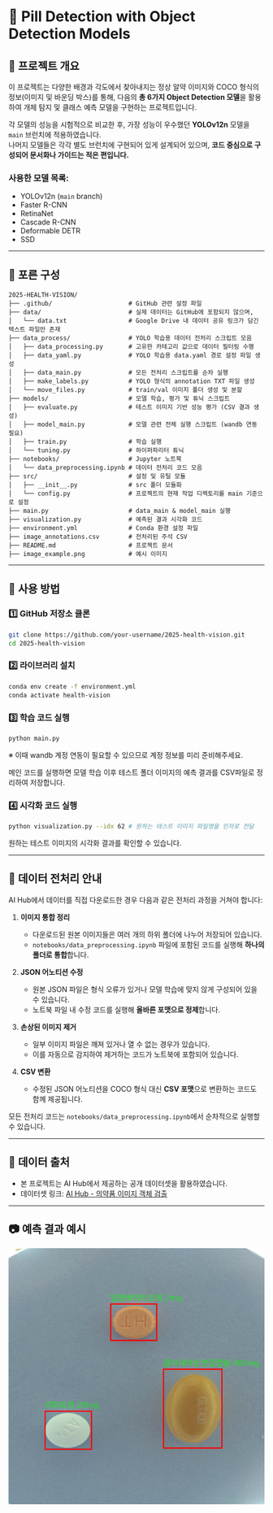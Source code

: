 # 📌 Pill Detection with Object Detection Models

## 📖 프로젝트 개요

이 프로젝트는 다양한 배경과 각도에서 찾아내지는 정상 알약 이미지와 COCO 형식의 정보(이미지 및 바운딩 박스)를 통해, 다음의 **총 6가지 Object Detection 모델**을 활용하여 개체 탐지 및 클래스 예측 모델을 구현하는 프로젝트입니다.

각 모델의 성능을 시험적으로 비교한 후, 가장 성능이 우수했던 **YOLOv12n** 모델을 `main` 브런치에 적용하였습니다.  
나머지 모델들은 각각 별도 브런치에 구현되어 있게 설계되어 있으며, **코드 중심으로 구성되어 문서화나 가이드는 적은 편입니다.**

### 사용한 모델 목록:

- YOLOv12n (`main` branch)
- Faster R-CNN
- RetinaNet
- Cascade R-CNN
- Deformable DETR
- SSD

---

## 📂 포른 구성

```
2025-HEALTH-VISION/
├── .github/                     # GitHub 관련 설정 파일
├── data/                        # 실제 데이터는 GitHub에 포함되지 않으며,
│   └── data.txt                 # Google Drive 내 데이터 공유 링크가 담긴 텍스트 파일만 존재
├── data_process/                # YOLO 학습용 데이터 전처리 스크립트 모음
│   ├── data_processing.py       # 고유한 카테고리 값으로 데이터 필터링 수행
│   ├── data_yaml.py             # YOLO 학습용 data.yaml 경로 설정 파일 생성
│   ├── data_main.py             # 모든 전처리 스크립트를 순차 실행
│   ├── make_labels.py           # YOLO 형식의 annotation TXT 파일 생성
│   └── move_files.py            # train/val 이미지 폴더 생성 및 분할
├── models/                      # 모델 학습, 평가 및 튜닉 스크립트
│   ├── evaluate.py              # 테스트 이미지 기반 성능 평가 (CSV 결과 생성)
│   ├── model_main.py            # 모델 관련 전체 실행 스크립트 (wandb 연동 필요)
│   ├── train.py                 # 학습 실행
│   └── tuning.py                # 하이퍼파리터 튜닉
├── notebooks/                   # Jupyter 노트북
│   └── data_preprocessing.ipynb # 데이터 전처리 코드 모음
├── src/                         # 설정 및 유틸 모듈
│   ├── __init__.py              # src 폴더 모듈화
│   └── config.py                # 프로젝트의 현재 작업 디렉토리를 main 기준으로 설정
├── main.py                      # data_main & model_main 실행
├── visualization.py             # 예측된 결과 시각화 코드
├── environment.yml              # Conda 환경 설정 파일
├── image_annotations.csv        # 전처리된 주석 CSV
├── README.md                    # 프로젝트 문서
├── image_example.png            # 예시 이미지
```

---

## 🔧 사용 방법

### 1️⃣ GitHub 저장소 클론

```bash
git clone https://github.com/your-username/2025-health-vision.git
cd 2025-health-vision
```

### 2️⃣ 라이브러리 설치

```bash
conda env create -f environment.yml
conda activate health-vision
```

### 3️⃣ 학습 코드 실행

```bash
python main.py
```

※ 이때 wandb 계정 연동이 필요할 수 있으므로 계정 정보를 미리 준비해주세요.

메인 코드를 실행하면 모델 학습 이후 테스트 폴더 이미지의 예측 결과를 CSV파일로 정리하여 저장합니다.

### 4️⃣ 시각화 코드 실행

```bash
python visualization.py --idx 62 # 원하는 테스트 이미지 파일명을 인자로 전달
```

원하는 테스트 이미지의 시각화 결과를 확인할 수 있습니다.

---

## 🩼 데이터 전처리 안내

AI Hub에서 데이터를 직접 다운로드한 경우 다음과 같은 전처리 과정을 거쳐야 합니다:

1. **이미지 통합 정리**
   - 다운로드된 원본 이미지들은 여러 개의 하위 폴더에 나누어 저장되어 있습니다.
   - `notebooks/data_preprocessing.ipynb` 파일에 포함된 코드를 실행해 **하나의 폴더로 통합**합니다.

2. **JSON 어노티션 수정**
   - 원본 JSON 파일은 형식 오류가 있거나 모델 학습에 맞지 않게 구성되어 있을 수 있습니다.
   - 노트북 파일 내 수정 코드를 실행해 **올바른 포맷으로 정제**합니다.

3. **손상된 이미지 제거**
   - 일부 이미지 파일은 깨져 있거나 열 수 없는 경우가 있습니다.
   - 이를 자동으로 감지하여 제거하는 코드가 노트북에 포함되어 있습니다.

4. **CSV 변환**
   - 수정된 JSON 어노티션을 COCO 형식 대신 **CSV 포맷**으로 변환하는 코드도 함께 제공됩니다.

모든 전처리 코드는 `notebooks/data_preprocessing.ipynb`에서 순차적으로 실행할 수 있습니다.

---

## 🔗 데이터 출처

- 본 프로젝트는 AI Hub에서 제공하는 공개 데이터셋을 활용하였습니다.
- 데이터셋 링크: [AI Hub - 의약품 이미지 객체 검출](https://aihub.or.kr/aihubdata/data/view.do?currMenu=115\&topMenu=100\&dataSetSn=576)

---

## 📷 예측 결과 예시

![alt text](image_example.png)